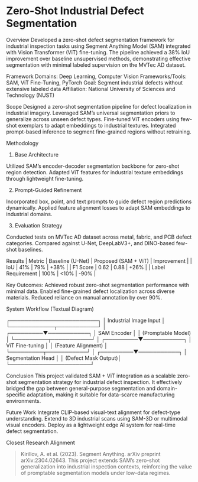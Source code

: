 # Zero-Shot Industrial Defect Segmentation

Overview
Developed a zero-shot defect segmentation framework for industrial inspection tasks using Segment Anything Model (SAM) integrated with Vision Transformer (ViT) fine-tuning. The pipeline achieved a 38% IoU improvement over baseline unsupervised methods, demonstrating effective segmentation with minimal labeled supervision on the MVTec AD dataset.

Framework
Domains: Deep Learning, Computer Vision
Frameworks/Tools: SAM, ViT Fine-Tuning, PyTorch
Goal: Segment industrial defects without extensive labeled data
Affiliation: National University of Sciences and Technology (NUST)

Scope
 Designed a zero-shot segmentation pipeline for defect localization in industrial imagery.
 Leveraged SAM’s universal segmentation priors to generalize across unseen defect types.
 Fine-tuned ViT encoders using few-shot exemplars to adapt embeddings to industrial textures.
 Integrated prompt-based inference to segment fine-grained regions without retraining.

 Methodology
 1. Base Architecture

 Utilized SAM’s encoder-decoder segmentation backbone for zero-shot region detection.
 Adapted ViT features for industrial texture embeddings through lightweight fine-tuning.

 2. Prompt-Guided Refinement

 Incorporated box, point, and text prompts to guide defect region predictions dynamically.
 Applied feature alignment losses to adapt SAM embeddings to industrial domains.

 3. Evaluation Strategy

 Conducted tests on MVTec AD dataset across metal, fabric, and PCB defect categories.
 Compared against U-Net, DeepLabV3+, and DINO-based few-shot baselines.

Results
| Metric            | Baseline (U-Net) | Proposed (SAM + ViT) | Improvement |
| IoU               | 41%              | 79%              | +38%        |
| F1 Score          | 0.62             | 0.88             | +26%        |
| Label Requirement | 100%             | <10%             | -90%        |

Key Outcomes:
 Achieved robust zero-shot segmentation performance with minimal data.
 Enabled fine-grained defect localization across diverse materials.
 Reduced reliance on manual annotation by over 90%.

System Workflow (Textual Diagram)

┌────────────────────────┐
│  Industrial Image Input │
└────────────┬───────────┘
             │
   ┌─────────▼───────────┐
   │  SAM Encoder         │
   │  (Promptable Model)  │
   └─────────┬───────────┘
             │
   ┌─────────▼───────────┐
   │  ViT Fine-tuning     │
   │  (Feature Alignment) │
   └─────────┬───────────┘
             │
   ┌─────────▼───────────┐
   │  Segmentation Head   │
   │  (Defect Mask Output)│
   └──────────────────────┘


Conclusion
This project validated SAM + ViT integration as a scalable zero-shot segmentation strategy for industrial defect inspection. It effectively bridged the gap between general-purpose segmentation and domain-specific adaptation, making it suitable for data-scarce manufacturing environments.

Future Work
 Integrate CLIP-based visual-text alignment for defect-type understanding.
 Extend to 3D industrial scans using SAM-3D or multimodal visual encoders.
 Deploy as a lightweight edge AI system for real-time defect segmentation.

Closest Research Alignment
> Kirillov, A. et al. (2023). Segment Anything. arXiv preprint arXiv:2304.02643.
> This project extends SAM’s zero-shot generalization into industrial inspection contexts, reinforcing the value of promptable segmentation models under low-data regimes.
